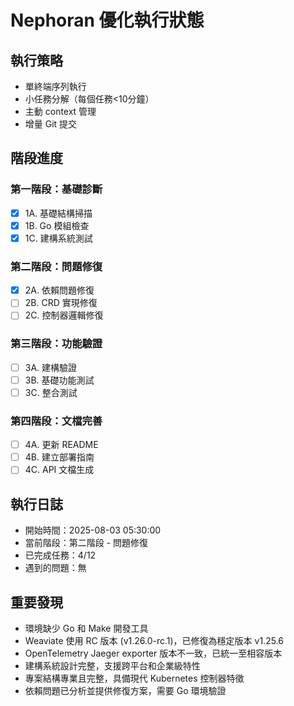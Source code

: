 # Nephoran 優化執行狀態

## 執行策略
- 單終端序列執行
- 小任務分解（每個任務<10分鐘）
- 主動 context 管理
- 增量 Git 提交

## 階段進度
### 第一階段：基礎診斷
- [x] 1A. 基礎結構掃描
- [x] 1B. Go 模組檢查
- [x] 1C. 建構系統測試

### 第二階段：問題修復
- [x] 2A. 依賴問題修復
- [ ] 2B. CRD 實現修復
- [ ] 2C. 控制器邏輯修復

### 第三階段：功能驗證
- [ ] 3A. 建構驗證
- [ ] 3B. 基礎功能測試
- [ ] 3C. 整合測試

### 第四階段：文檔完善
- [ ] 4A. 更新 README
- [ ] 4B. 建立部署指南
- [ ] 4C. API 文檔生成

## 執行日誌
- 開始時間：2025-08-03 05:30:00
- 當前階段：第二階段 - 問題修復
- 已完成任務：4/12
- 遇到的問題：無

## 重要發現
- 環境缺少 Go 和 Make 開發工具
- Weaviate 使用 RC 版本 (v1.26.0-rc.1)，已修復為穩定版本 v1.25.6
- OpenTelemetry Jaeger exporter 版本不一致，已統一至相容版本
- 建構系統設計完整，支援跨平台和企業級特性
- 專案結構專業且完整，具備現代 Kubernetes 控制器特徵
- 依賴問題已分析並提供修復方案，需要 Go 環境驗證